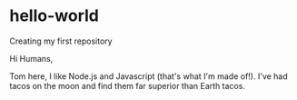 # hello-world
Creating my first repository

Hi Humans,

Tom here, I like Node.js and Javascript (that's what I'm made of!).
I've had tacos on the moon and find them far superior than Earth tacos.
